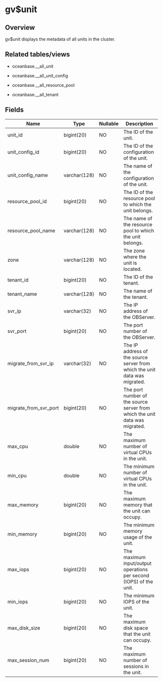 gv$unit 
============================



Overview 
-----------------

gv$unit displays the metadata of all units in the cluster. 

Related tables/views 
-----------------------------

* oceanbase.__all_unit

  

* oceanbase.__all_unit_config

  

* oceanbase.__all_resource_pool

  

* oceanbase.__all_tenant

  




Fields 
---------------



|       **Name**        |   **Type**   | **Nullable** |                               **Description**                               |
|-----------------------|--------------|--------------|-----------------------------------------------------------------------------|
| unit_id               | bigint(20)   | NO           | The ID of the unit.                                                         |
| unit_config_id        | bigint(20)   | NO           | The ID of the configuration of the unit.                                    |
| unit_config_name      | varchar(128) | NO           | The name of the configuration of the unit.                                  |
| resource_pool_id      | bigint(20)   | NO           | The ID of the resource pool to which the unit belongs.                      |
| resource_pool_name    | varchar(128) | NO           | The name of the resource pool to which the unit belongs.                    |
| zone                  | varchar(128) | NO           | The zone where the unit is located.                                         |
| tenant_id             | bigint(20)   | NO           | The ID of the tenant.                                                       |
| tenant_name           | varchar(128) | NO           | The name of the tenant.                                                     |
| svr_ip                | varchar(32)  | NO           | The IP address of the OBServer.                                             |
| svr_port              | bigint(20)   | NO           | The port number of the OBServer.                                            |
| migrate_from_svr_ip   | varchar(32)  | NO           | The IP address of the source server from which the unit data was migrated.  |
| migrate_from_svr_port | bigint(20)   | NO           | The port number of the source server from which the unit data was migrated. |
| max_cpu               | double       | NO           | The maximum number of virtual CPUs in the unit.                             |
| min_cpu               | double       | NO           | The minimum number of virtual CPUs in the unit.                             |
| max_memory            | bigint(20)   | NO           | The maximum memory that the unit can occupy.                                |
| min_memory            | bigint(20)   | NO           | The minimum memory usage of the unit.                                       |
| max_iops              | bigint(20)   | NO           | The maximum input/output operations per second (IOPS) of the unit.          |
| min_iops              | bigint(20)   | NO           | The minimum IOPS of the unit.                                               |
| max_disk_size         | bigint(20)   | NO           | The maximum disk space that the unit can occupy.                            |
| max_session_num       | bigint(20)   | NO           | The maximum number of sessions in the unit.                                 |



